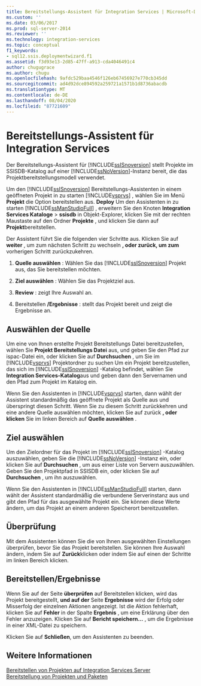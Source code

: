 ```yaml
---
title: Bereitstellungs-Assistent für Integration Services | Microsoft-Dokumentation
ms.custom: ''
ms.date: 03/06/2017
ms.prod: sql-server-2014
ms.reviewer: ''
ms.technology: integration-services
ms.topic: conceptual
f1_keywords:
- sql12.ssis.deploymentwizard.f1
ms.assetid: f3d93e13-2d85-47ff-a913-cda4046491c4
author: chugugrace
ms.author: chugu
ms.openlocfilehash: 9afdc529baa4546f126eb67456927e770cb345dd
ms.sourcegitcommit: ad4d92dce894592a259721a1571b1d8736abacdb
ms.translationtype: MT
ms.contentlocale: de-DE
ms.lasthandoff: 08/04/2020
ms.locfileid: "87721609"
---
```

# <a name="integration-services-deployment-wizard"></a>Bereitstellungs-Assistent für Integration Services
  Der Bereitstellungs-Assistent für [!INCLUDE[ssISnoversion](../includes/ssisnoversion-md.md)] stellt Projekte im SSISDB-Katalog auf einer [!INCLUDE[ssNoVersion](../includes/ssnoversion-md.md)]-Instanz bereit, die das Projektbereitstellungsmodell verwendet.  
  
 Um den [!INCLUDE[ssISnoversion](../includes/ssisnoversion-md.md)] Bereitstellungs-Assistenten in einem geöffneten Projekt in zu starten [!INCLUDE[vsprvs](../includes/vsprvs-md.md)] , wählen Sie im Menü **Projekt** die Option bereitstellen aus. **Deploy** Um den Assistenten in zu starten [!INCLUDE[ssManStudioFull](../includes/ssmanstudiofull-md.md)] , erweitern Sie den Knoten **Integration Services Kataloge**  >  **ssisdb** in Objekt-Explorer, klicken Sie mit der rechten Maustaste auf den Ordner **Projekte** , und klicken Sie dann auf **Projekt**bereitstellen.  
  
 Der Assistent führt Sie die folgenden vier Schritte aus. Klicken Sie auf **weiter** , um zum nächsten Schritt zu wechseln **, oder zurück, um zum** vorherigen Schritt zurückzukehren.  
  
1.  **Quelle auswählen** : Wählen Sie das [!INCLUDE[ssISnoversion](../includes/ssisnoversion-md.md)] Projekt aus, das Sie bereitstellen möchten.  
  
2.  **Ziel auswählen** : Wählen Sie das Projektziel aus.  
  
3.  **Review** : zeigt Ihre Auswahl an.  
  
4.  Bereitstellen **/Ergebnisse** : stellt das Projekt bereit und zeigt die Ergebnisse an.  
  
## <a name="select-source"></a>Auswählen der Quelle  
 Um eine von Ihnen erstellte Projekt Bereitstellungs Datei bereitzustellen, wählen Sie **Projekt Bereitstellungs Datei** aus, und geben Sie den Pfad zur ispac-Datei ein, oder klicken Sie auf **Durchsuchen** , um Sie im [!INCLUDE[vsprvs](../includes/vsprvs-md.md)] Projektordner zu suchen Um ein Projekt bereitzustellen, das sich im [!INCLUDE[ssISnoversion](../includes/ssisnoversion-md.md)] -Katalog befindet, wählen Sie **Integration Services-Katalog**aus und geben dann den Servernamen und den Pfad zum Projekt im Katalog ein.  
  
 Wenn Sie den Assistenten in [!INCLUDE[vsprvs](../includes/vsprvs-md.md)] starten, dann wählt der Assistent standardmäßig das geöffnete Projekt als Quelle aus und überspringt diesen Schritt. Wenn Sie zu diesem Schritt zurückkehren und eine andere Quelle auswählen möchten, klicken Sie auf zurück **, oder klicken** Sie im linken Bereich auf **Quelle auswählen** .  
  
## <a name="select-destination"></a>Ziel auswählen  
 Um den Zielordner für das Projekt im [!INCLUDE[ssISnoversion](../includes/ssisnoversion-md.md)] -Katalog auszuwählen, geben Sie die [!INCLUDE[ssNoVersion](../includes/ssnoversion-md.md)] -Instanz ein, oder klicken Sie auf **Durchsuchen** , um aus einer Liste von Servern auszuwählen. Geben Sie den Projektpfad in SSISDB ein, oder klicken Sie auf **Durchsuchen** , um ihn auszuwählen.  
  
 Wenn Sie den Assistenten in [!INCLUDE[ssManStudioFull](../includes/ssmanstudiofull-md.md)] starten, dann wählt der Assistent standardmäßig die verbundene Serverinstanz aus und gibt den Pfad für das ausgewählte Projekt ein. Sie können diese Werte ändern, um das Projekt an einem anderen Speicherort bereitzustellen.  
  
## <a name="review"></a>Überprüfung  
 Mit dem Assistenten können Sie die von Ihnen ausgewählten Einstellungen überprüfen, bevor Sie das Projekt bereitstellen. Sie können Ihre Auswahl ändern, indem Sie auf **Zurück**klicken oder indem Sie auf einen der Schritte im linken Bereich klicken.  
  
## <a name="deployresults"></a>Bereitstellen/Ergebnisse  
 Wenn Sie auf der Seite **überprüfen** auf Bereitstellen klicken, wird das Projekt bereitgestellt, **und auf der** Seite **Ergebnisse** wird der Erfolg oder Misserfolg der einzelnen Aktionen angezeigt. Ist die Aktion fehlerhaft, klicken Sie auf **Fehler** in der Spalte **Ergebnis** , um eine Erklärung über den Fehler anzuzeigen. Klicken Sie auf **Bericht speichern...** , um die Ergebnisse in einer XML-Datei zu speichern.  
  
 Klicken Sie auf **Schließen**, um den Assistenten zu beenden.  
  
## <a name="see-also"></a>Weitere Informationen  
 [Bereitstellen von Projekten auf Integration Services Server](../../2014/integration-services/deploy-projects-to-integration-services-server.md)   
 [Bereitstellung von Projekten und Paketen](packages/deploy-integration-services-ssis-projects-and-packages.md)  
  
  
